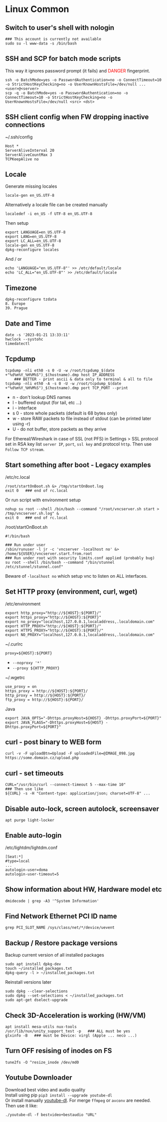 # Linux Common

## Switch to user's shell with nologin

    ### This account is currently not available
    sudo su -l www-data -s /bin/bash

## SSH and SCP for batch mode scripts

This way it ignores password prompt (it fails) and <font color="red">DANGER</font> fingerprint.

    ssh -o BatchMode=yes -o PasswordAuthentication=no -o ConnectTimeout=10 -o StrictHostKeyChecking=no -o UserKnownHostsFile=/dev/null ... <user>@<server>
    scp -q -o BatchMode=yes -o PasswordAuthentication=no -o ConnectTimeout=10 -o StrictHostKeyChecking=no -o UserKnownHostsFile=/dev/null <src> <dst>

## SSH client config when FW dropping inactive connections

~/.ssh/config

    Host *
    ServerAliveInterval 20
    ServerAliveCountMax 3
    TCPKeepAlive no

## Locale

Generate missing locales

    locale-gen en_US.UTF-8

Alternatively a locale file can be created manually

    localedef -i en_US -f UTF-8 en_US.UTF-8

Then setup

    export LANGUAGE=en_US.UTF-8
    export LANG=en_US.UTF-8
    export LC_ALL=en_US.UTF-8
    locale-gen en_US.UTF-8
    dpkg-reconfigure locales

And / or

    echo 'LANGUAGE="en_US.UTF-8"' >> /etc/default/locale
    echo 'LC_ALL="en_US.UTF-8"' >> /etc/default/locale

## Timezone

    dpkg-reconfigure tzdata
    8. Europe
    39. Prague

## Date and Time

    date -s '2023-01-21 13:33:11'
    hwclock --systohc
    timedatectl

## Tcpdump

    tcpdump -nli eth0 -s 0 -U -w /root/tcpdump_$(date +"%d%m%Y_%H%M%S")_$(hostname).dmp host IP_ADDRESS
        ### BETTER - print ascii & data only to terminal & all to file
    tcpdump -nli eth0 -A -s 0 -U -w /root/tcpdump_$(date +"%d%m%Y_%H%M%S")_$(hostname).dmp port TCP_PORT --print

* n - don't lookup DNS names
* l - buffered output (for tail, etc ...)
* i - interface
* s 0 - store whole packets (default is 68 bytes only)
* w - store RAW packets to file instead of stdout (can be printed later using -r)
* U - do not buffer, store packets as they arrive

For Ethereal/Wireshark in case of SSL (not PFS) in Settings > SSL protocol set in RSA key list `server IP`, `port`, `ssl key` and protocol `http`. Then use `Follow TCP stream`.

## Start something after boot - Legacy examples

/etc/rc.local

    /root/startOnBoot.sh &> /tmp/startOnBoot.log
    exit 0   ### end of rc.local

Or run script with environment setup

    nohup su root --shell /bin/bash --command "/root/vncserver.sh start > /tmp/vncserver.sh.log" &
    exit 0   ### end of rc.local

/root/startOnBoot.sh

    #!/bin/bash

    ### Run under user
    /sbin/runuser -l jr -c 'vncserver -localhost no' &> /home/${USER}/vncserver.start.from.root
    ### Run under root with security limits.conf applied (probably bug)
    su root --shell /bin/bash --command "/bin/stunnel /etc/stunnel/stunnel.conf"

Beware of `-localhost no` which setup vnc to listen on ALL interfaces.

## Set HTTP proxy (environment, curl, wget)

/etc/environment

    export http_proxy="http://${HOST}:${PORT}/"
    export https_proxy="http://${HOST}:${PORT}"
    export no_proxy="localhost,127.0.0.1,localaddress,.localdomain.com"
    export HTTP_PROXY="http://${HOST}:${PORT}/"
    export HTTPS_PROXY="http://${HOST}:${PORT}/"
    export NO_PROXY="localhost,127.0.0.1,localaddress,.localdomain.com"

~/.curlrc

    proxy=${HOST}:${PORT}

* `--noproxy '*'`
* `--proxy ${HTTP_PROXY}`

~/.wgetrc

    use_proxy = on
    https_proxy = http://${HOST}:${PORT}/
    http_proxy = http://${HOST}:${PORT}/
    ftp_proxy = http://${HOST}:${PORT}/

Java

    export JAVA_OPTS="-Dhttps.proxyHost=${HOST} -Dhttps.proxyPort=${PORT}"
    export JAVA_FLAGS="-Dhttps.proxyHost=${HOST} -Dhttps.proxyPort=${PORT}"

## curl - post binary to WEB form

    curl -v -F uploadBtn=Upload -F uploadedFile=@IMAGE_098.jpg https://some.domain.cz/upload.php

## curl - set timeouts

    CURL="/usr/bin/curl --connect-timeout 5 --max-time 10"
    ### Then use like
    ${CURL} -s -H "Content-type: application/json; charset=UTF-8" ...

## Disable auto-lock, screen autolock, screensaver

    apt purge light-locker

## Enable auto-login

/etc/lightdm/lightdm.conf

    [Seat:*]
    #type=local
    ...
    autologin-user=doma
    autologin-user-timeout=5

## Show information about HW, Hardware model etc

    dmidecode | grep -A3 '^System Information'

## Find Network Ethernet PCI ID name

    grep PCI_SLOT_NAME /sys/class/net/*/device/uevent

## Backup / Restore package versions

Backup current version of all installed packages

    sudo apt install dpkg-dev
    touch ~/installed_packages.txt
    dpkg-query -l > ~/installed_packages.txt

Reinstall versions later

    sudo dpkg --clear-selections
    sudo dpkg --set-selections < ~/installed_packages.txt
    sudo apt-get dselect-upgrade

## Check 3D-Acceleration is working (HW/VM)

    apt install mesa-utils nux-tools
    /usr/lib/nux/unity_support_test -p   ### ALL must be yes
    glxinfo -B   ### must be Device: virgl (Apple ... neco ...)

## Turn OFF resising of inodes on FS

    tune2fs -O ^resize_inode /dev/md0

## Youtube Downloader

Download best video and audio quality  
Install using pip `pip3 install --upgrade youtube-dl`  
Or install manually [youtube-dl](https://github.com/ytdl-org/youtube-dl). For merge `ffmpeg` or `avconv` are needed. Then use it like:

    ./youtube-dl -f bestvideo+bestaudio "URL"

